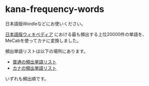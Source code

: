 # kana-frequency-words

日本語版Wordleなどにお使いください。

[日本語版ウィキペディア](https://en.wiktionary.org/wiki/Wiktionary:Frequency_lists/Japanese)
における最も頻出する上位20000件の単語を、
MeCabを使ってカナに変換しました。

頻出単語リストは以下の場所にあります。

- [普通の頻出単語リスト](frequency-words.tsv)
- [カナの頻出単語リスト](./kana-frequency-words.tsv)

いずれも頻出順です。
